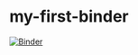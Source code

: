 # my-first-binder
[![Binder](https://mybinder.org/badge_logo.svg)](https://mybinder.org/v2/gh/ClaudiaCCordeiro/my-first-binder/HEAD)
